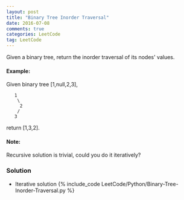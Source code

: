 ```yaml
---
layout: post
title: "Binary Tree Inorder Traversal"
date: 2016-07-08
comments: true
categories: LeetCode
tag: LeetCode
---
```




Given a binary tree, return the inorder traversal of its nodes' values.

#### Example:
Given binary tree [1,null,2,3],

```
   1
    \
     2
    /
   3
```

return [1,3,2].

#### Note: 
Recursive solution is trivial, could you do it iteratively?

<!--more-->
### Solution
* Iterative solution
{% include_code LeetCode/Python/Binary-Tree-Inorder-Traversal.py %}

